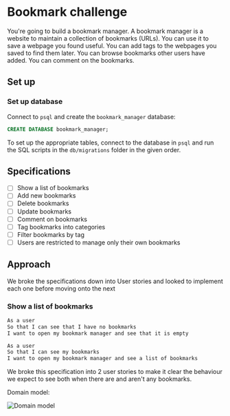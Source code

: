 # Bookmark challenge

You're going to build a bookmark manager. A bookmark manager is a website to maintain a collection of bookmarks (URLs). You can use it to save a webpage you found useful. You can add tags to the webpages you saved to find them later. You can browse bookmarks other users have added. You can comment on the bookmarks.

## Set up

### Set up database

Connect to `psql` and create the `bookmark_manager` database:

```sql
CREATE DATABASE bookmark_manager;
```

To set up the appropriate tables, connect to the database in `psql` and run the SQL scripts in the `db/migrations` folder in the given order.

## Specifications

- [ ] Show a list of bookmarks
- [ ] Add new bookmarks
- [ ] Delete bookmarks
- [ ] Update bookmarks
- [ ] Comment on bookmarks
- [ ] Tag bookmarks into categories
- [ ] Filter bookmarks by tag
- [ ] Users are restricted to manage only their own bookmarks

## Approach

We broke the specifications down into User stories and looked to implement each one before moving onto the next

### Show a list of bookmarks

```sh
As a user
So that I can see that I have no bookmarks
I want to open my bookmark manager and see that it is empty

As a user
So that I can see my bookmarks
I want to open my bookmark manager and see a list of bookmarks
```

We broke this specification into 2 user stories to make it clear the behaviour we expect to see both when there are and aren't any bookmarks.

Domain model:

![Domain model](/imgs/bookmark_domain_model.png)
